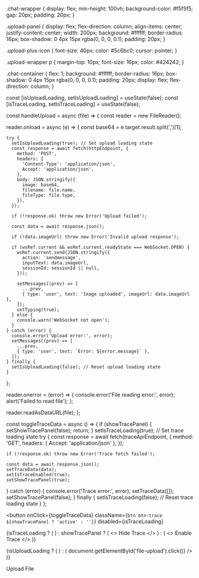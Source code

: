 .chat-wrapper {
  display: flex;
  min-height: 100vh;
  background-color: #f5f5f5;
  gap: 20px;
  padding: 20px;
}

.upload-panel {
  display: flex;
  flex-direction: column;
  align-items: center;
  justify-content: center;
  width: 200px;
  background: #ffffff;
  border-radius: 16px;
  box-shadow: 0 4px 15px rgba(0, 0, 0, 0.1);
  padding: 20px;
}

.upload-plus-icon {
  font-size: 40px;
  color: #5c6bc0;
  cursor: pointer;
}

.upload-wrapper p {
  margin-top: 10px;
  font-size: 16px;
  color: #424242;
}

.chat-container {
  flex: 1;
  background: #ffffff;
  border-radius: 16px;
  box-shadow: 0 4px 15px rgba(0, 0, 0, 0.1);
  padding: 20px;
  display: flex;
  flex-direction: column;
}








const [isUploadLoading, setIsUploadLoading] = useState(false);
const [isTraceLoading, setIsTraceLoading] = useState(false);

const handleUpload = async (file) => {
  const reader = new FileReader();

  reader.onload = async (e) => {
    const base64 = e.target.result.split(',')[1];

    try {
      setIsUploadLoading(true); // Set upload loading state
      const response = await fetch(httpEndpoint, {
        method: 'POST',
        headers: {
          'Content-Type': 'application/json',
          Accept: 'application/json',
        },
        body: JSON.stringify({
          image: base64,
          filename: file.name,
          fileType: file.type,
        }),
      });

      if (!response.ok) throw new Error('Upload failed');

      const data = await response.json();

      if (!data.imageUrl) throw new Error('Invalid upload response');

      if (wsRef.current && wsRef.current.readyState === WebSocket.OPEN) {
        wsRef.current.send(JSON.stringify({
          action: 'sendmessage',
          inputText: data.imageUrl,
          sessionId: sessionId || null,
        }));

        setMessages((prev) => [
          ...prev,
          { type: 'user', text: 'Image uploaded', imageUrl: data.imageUrl },
        ]);
        setTyping(true);
      } else {
        console.warn('WebSocket not open');
      }
    } catch (error) {
      console.error('Upload error:', error);
      setMessages((prev) => [
        ...prev,
        { type: 'user', text: `Error: ${error.message}` },
      ]);
    } finally {
      setIsUploadLoading(false); // Reset upload loading state
    }
  };

  reader.onerror = (error) => {
    console.error('File reading error:', error);
    alert('Failed to read file');
  };

  reader.readAsDataURL(file);
};

const toggleTraceData = async () => {
  if (showTracePanel) {
    setShowTracePanel(false);
    return;
  }
  setIsTraceLoading(true); // Set trace loading state
  try {
    const response = await fetch(traceApiEndpoint, {
      method: 'GET',
      headers: { Accept: 'application/json' },
    });

    if (!response.ok) throw new Error('Trace fetch failed');

    const data = await response.json();
    setTraceData(data);
    setIsTraceEnabled(true);
    setShowTracePanel(true);
  } catch (error) {
    console.error('Trace error:', error);
    setTraceData([]);
    setShowTracePanel(false);
  } finally {
    setIsTraceLoading(false); // Reset trace loading state
  }
};








<button
  onClick={toggleTraceData}
  className={`btn btn-trace ${showTracePanel ? 'active' : ''}`}
  disabled={isTraceLoading}
>
  {isTraceLoading ? (
    <BeatLoader color="#fff" size={12} />
  ) : showTracePanel ? (
    <>
      Hide Trace
      <FontAwesomeIcon icon={faChevronRight} className="btn-icon right-chevron" />
    </>
  ) : (
    <>
      Enable Trace
      <FontAwesomeIcon icon={faChevronRight} className="btn-icon right-chevron" />
    </>
  )}
</button>








<div className="upload-wrapper">
  {isUploadLoading ? (
    <BeatLoader color="#5c6bc0" size={16} />
  ) : (
    <FontAwesomeIcon
      icon={faPlusCircle}
      className="upload-plus-icon"
      onClick={() => document.getElementById('file-upload').click()}
    />
  )}
  <p>Upload File</p>
</div>
